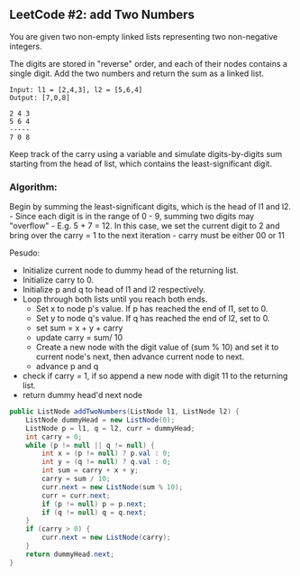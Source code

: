 ## LeetCode #2: add Two Numbers
You are given two non-empty linked lists representing two non-negative integers. 

The digits are stored in "reverse" order, and each of their nodes contains a single digit. Add the two numbers and return the sum as a linked list.

```
Input: l1 = [2,4,3], l2 = [5,6,4]
Output: [7,0,8] 

2 4 3
5 6 4
-----
7 0 8

```

Keep track of the carry using a variable and simulate digits-by-digits sum starting from the head of list, which contains the least-significant digit.

### Algorithm:

Begin by summing the least-significant digits, which is the head of l1 and l2.
    - Since each digit is in the range of 0 - 9, summing two digits may "overflow"
    - E.g. 5 + 7 = 12. In this case, we set the current digit to 2 and bring over the carry = 1 to the next iteration
    - carry must be either 00 or 11 

Pesudo:
* Initialize current node to dummy head of the returning list.
* Initialize carry to 0.
* Initialize p and q to head of l1 and l2 respectively.
* Loop through both lists until you reach both ends.
    * Set x to node p's value. If p has reached the end of l1, set to 0.
    * Set y to node q's value. If q has reached the end of l2, set to 0.
    * set sum = x + y + carry
    * update carry = sum/ 10
    * Create a new node with the digit value of (sum % 10) and set it to current node's next, then advance current node to next.
    * advance p and q
* check if carry = 1, if so append a new node with digit 11 to the returning list.
* return dummy head'd next node


```Java
public ListNode addTwoNumbers(ListNode l1, ListNode l2) {
    ListNode dummyHead = new ListNode(0);
    ListNode p = l1, q = l2, curr = dummyHead;
    int carry = 0;
    while (p != null || q != null) {
        int x = (p != null) ? p.val : 0;
        int y = (q != null) ? q.val : 0;
        int sum = carry + x + y;
        carry = sum / 10;
        curr.next = new ListNode(sum % 10);
        curr = curr.next;
        if (p != null) p = p.next;
        if (q != null) q = q.next;
    }
    if (carry > 0) {
        curr.next = new ListNode(carry);
    }
    return dummyHead.next;
}
```




```Java

```



